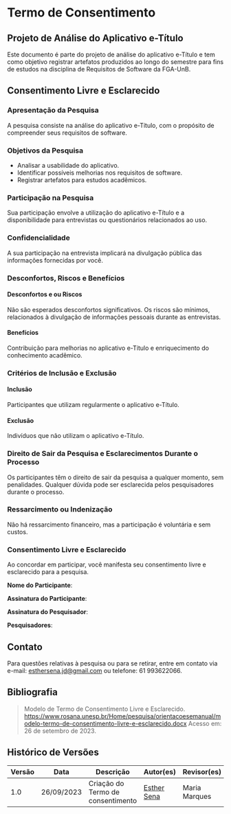 # Termo de Consentimento

## Projeto de Análise do Aplicativo e-Título

Este documento é parte do projeto de análise do aplicativo e-Título e tem como objetivo registrar artefatos produzidos ao longo do semestre para fins de estudos na disciplina de Requisitos de Software da FGA-UnB.

## Consentimento Livre e Esclarecido

### Apresentação da Pesquisa

A pesquisa consiste na análise do aplicativo e-Título, com o propósito de compreender seus requisitos de software.

### Objetivos da Pesquisa

- Analisar a usabilidade do aplicativo.
- Identificar possíveis melhorias nos requisitos de software.
- Registrar artefatos para estudos acadêmicos.

### Participação na Pesquisa

Sua participação envolve a utilização do aplicativo e-Título e a disponibilidade para entrevistas ou questionários relacionados ao uso.

### Confidencialidade

A sua participação na entrevista implicará na divulgação pública das informações fornecidas por você. 


### Desconfortos, Riscos e Benefícios

#### Desconfortos e ou Riscos

Não são esperados desconfortos significativos. Os riscos são mínimos, relacionados à divulgação de informações pessoais durante as entrevistas.

#### Benefícios

Contribuição para melhorias no aplicativo e-Título e enriquecimento do conhecimento acadêmico.

### Critérios de Inclusão e Exclusão

#### Inclusão

Participantes que utilizam regularmente o aplicativo e-Título.

#### Exclusão

Indivíduos que não utilizam o aplicativo e-Título.

### Direito de Sair da Pesquisa e Esclarecimentos Durante o Processo

Os participantes têm o direito de sair da pesquisa a qualquer momento, sem penalidades. Qualquer dúvida pode ser esclarecida pelos pesquisadores durante o processo.

### Ressarcimento ou Indenização

Não há ressarcimento financeiro, mas a participação é voluntária e sem custos.

### Consentimento Livre e Esclarecido

Ao concordar em participar, você manifesta seu consentimento livre e esclarecido para a pesquisa. 

**Nome do Participante**:

**Assinatura do Participante**:

**Assinatura do Pesquisador**:

**Pesquisadores**:

## Contato

Para questões relativas à pesquisa ou para se retirar, entre em contato via e-mail: esthersena.jd@gmail.com ou telefone: 61 993622066.

## Bibliografia
> Modelo de Termo de Consentimento Livre e Esclarecido. https://www.rosana.unesp.br/Home/pesquisa/orientacoesemanual/modelo-termo-de-consentimento-livre-e-esclarecido.docx Acesso em: 26 de setembro de 2023.


## Histórico de Versões

| Versão | Data       | Descrição                            | Autor(es)                                      | Revisor(es)                                    |
| ------ | ---------- | ------------------------------------ | ---------------------------------------------- | ---------------------------------------------- |
| 1.0 | 26/09/2023 | Criação do Termo de consentimento | [Esther Sena](https://github.com/esmsena) | Maria Marques |
